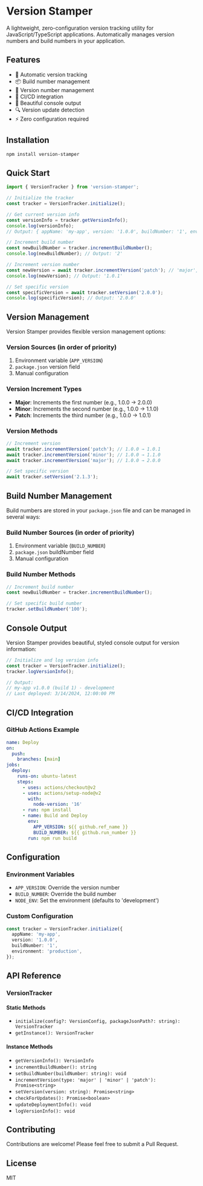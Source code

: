# Version Stamper

A lightweight, zero-configuration version tracking utility for JavaScript/TypeScript applications. Automatically manages version numbers and build numbers in your application.

## Features

- 🔄 Automatic version tracking
- 📦 Build number management
- 🔢 Version number management
- 🚀 CI/CD integration
- 📝 Beautiful console output
- 🔍 Version update detection
- ⚡ Zero configuration required

## Installation

```bash
npm install version-stamper
```

## Quick Start

```typescript
import { VersionTracker } from 'version-stamper';

// Initialize the tracker
const tracker = VersionTracker.initialize();

// Get current version info
const versionInfo = tracker.getVersionInfo();
console.log(versionInfo);
// Output: { appName: 'my-app', version: '1.0.0', buildNumber: '1', environment: 'development', lastDeployed: '2024-03-14T12:00:00.000Z' }

// Increment build number
const newBuildNumber = tracker.incrementBuildNumber();
console.log(newBuildNumber); // Output: '2'

// Increment version number
const newVersion = await tracker.incrementVersion('patch'); // 'major', 'minor', or 'patch'
console.log(newVersion); // Output: '1.0.1'

// Set specific version
const specificVersion = await tracker.setVersion('2.0.0');
console.log(specificVersion); // Output: '2.0.0'
```

## Version Management

Version Stamper provides flexible version management options:

### Version Sources (in order of priority)

1. Environment variable (`APP_VERSION`)
2. `package.json` version field
3. Manual configuration

### Version Increment Types

- **Major**: Increments the first number (e.g., 1.0.0 → 2.0.0)
- **Minor**: Increments the second number (e.g., 1.0.0 → 1.1.0)
- **Patch**: Increments the third number (e.g., 1.0.0 → 1.0.1)

### Version Methods

```typescript
// Increment version
await tracker.incrementVersion('patch'); // 1.0.0 → 1.0.1
await tracker.incrementVersion('minor'); // 1.0.0 → 1.1.0
await tracker.incrementVersion('major'); // 1.0.0 → 2.0.0

// Set specific version
await tracker.setVersion('2.1.3');
```

## Build Number Management

Build numbers are stored in your `package.json` file and can be managed in several ways:

### Build Number Sources (in order of priority)

1. Environment variable (`BUILD_NUMBER`)
2. `package.json` buildNumber field
3. Manual configuration

### Build Number Methods

```typescript
// Increment build number
const newBuildNumber = tracker.incrementBuildNumber();

// Set specific build number
tracker.setBuildNumber('100');
```

## Console Output

Version Stamper provides beautiful, styled console output for version information:

```typescript
// Initialize and log version info
const tracker = VersionTracker.initialize();
tracker.logVersionInfo();

// Output:
// my-app v1.0.0 (build 1) - development
// Last deployed: 3/14/2024, 12:00:00 PM
```

## CI/CD Integration

### GitHub Actions Example

```yaml
name: Deploy
on:
  push:
    branches: [main]
jobs:
  deploy:
    runs-on: ubuntu-latest
    steps:
      - uses: actions/checkout@v2
      - uses: actions/setup-node@v2
        with:
          node-version: '16'
      - run: npm install
      - name: Build and Deploy
        env:
          APP_VERSION: ${{ github.ref_name }}
          BUILD_NUMBER: ${{ github.run_number }}
        run: npm run build
```

## Configuration

### Environment Variables

- `APP_VERSION`: Override the version number
- `BUILD_NUMBER`: Override the build number
- `NODE_ENV`: Set the environment (defaults to 'development')

### Custom Configuration

```typescript
const tracker = VersionTracker.initialize({
  appName: 'my-app',
  version: '1.0.0',
  buildNumber: '1',
  environment: 'production',
});
```

## API Reference

### VersionTracker

#### Static Methods

- `initialize(config?: VersionConfig, packageJsonPath?: string): VersionTracker`
- `getInstance(): VersionTracker`

#### Instance Methods

- `getVersionInfo(): VersionInfo`
- `incrementBuildNumber(): string`
- `setBuildNumber(buildNumber: string): void`
- `incrementVersion(type: 'major' | 'minor' | 'patch'): Promise<string>`
- `setVersion(version: string): Promise<string>`
- `checkForUpdates(): Promise<boolean>`
- `updateDeploymentInfo(): void`
- `logVersionInfo(): void`

## Contributing

Contributions are welcome! Please feel free to submit a Pull Request.

## License

MIT
